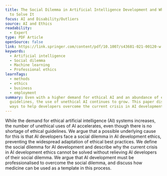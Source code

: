 ```yaml
---
title: The Social Dilemma in Artificial Intelligence Development and Why We Have
  to Solve It
focus: AI and Disability/Outliers
source: AI and Ethics
readability:
  - Expert
type: PDF Article
openSource: false
link: https://link.springer.com/content/pdf/10.1007/s43681-021-00120-w.pdf
keywords:
  - Artificial intelligence
  - Social dilemma
  - Machine learning
  - Professional ethics
learnTags:
  - methods
  - ethics
  - business
  - employment
summary: Even with a higher demand for ethical AI and an abundance of ethical
  guidelines, the use of unethical AI continues to grow. This paper discusses
  ways to help developers overcome the current crisis in AI development ethics.
---
```

While the demand for ethical artificial intelligence (AI) systems increases, the number of unethical uses of AI accelerates, even though there is no shortage of ethical guidelines. We argue that a possible underlying cause for this is that AI developers face a social dilemma in AI development ethics, preventing the widespread adaptation of ethical best practices. We define the social dilemma for AI development and describe why the current crisis in AI development ethics cannot be solved without relieving AI developers of their social dilemma. We argue that AI development must be professionalised to overcome the social dilemma, and discuss how medicine can be used as a template in this process.
